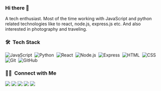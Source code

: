 ### Hi there 👋
A tech enthusiast. Most of the time working with JavaScript and python related technologies like to react, node.js, express.js etc. And also interested in photography and traveling.

### 🛠 &nbsp;Tech Stack

![JavaScript](https://img.shields.io/badge/-JavaScript-05122A?style=flat&logo=javascript)&nbsp;
![Python](https://img.shields.io/badge/-Python-05122A?style=flat&logo=python)&nbsp;
![React](https://img.shields.io/badge/-React-05122A?style=flat&logo=react)&nbsp;
![Node.js](https://img.shields.io/badge/-Node.js-05122A?style=flat&logo=node.js)&nbsp;
![Express](https://img.shields.io/badge/-express-05122A?style=flat&logo=express)&nbsp;
![HTML](https://img.shields.io/badge/-HTML-05122A?style=flat&logo=HTML5)&nbsp;
![CSS](https://img.shields.io/badge/-CSS-05122A?style=flat&logo=CSS3&logoColor=1572B6)&nbsp;
![Git](https://img.shields.io/badge/-Git-05122A?style=flat&logo=git)&nbsp;
![GitHub](https://img.shields.io/badge/-GitHub-05122A?style=flat&logo=github)&nbsp;

### 🤝🏻 &nbsp;Connect with Me

<p align="left">
<a href="https://www.estiak.me"><img src="https://img.shields.io/badge/-estiak.me-3423A6?style=flat&logo=Google-Chrome&logoColor=white"/></a>
<a href="https://linkedin.com/in/mdestiakahmed"><img src="https://img.shields.io/badge/-mdestiakahmed-0077B5?style=flat&logo=Linkedin&logoColor=white"/></a>
<a href="mailto:estiak97@gmail.com"><img src="https://img.shields.io/badge/-estiak97@gmail.com-D14836?style=flat&logo=Gmail&logoColor=white"/></a>
<a href="https://instagram.com/estiakahmed"><img src="https://img.shields.io/badge/-@estiakahmed-E4405F?style=flat&logo=Instagram&logoColor=white"/></a>
<a href="https://facebook.com/mdestiakahmed1997"><img src="https://img.shields.io/badge/-@mdestiakahmed1997-1877F2?style=flat&logo=Facebook&logoColor=white"/></a>
</p>
